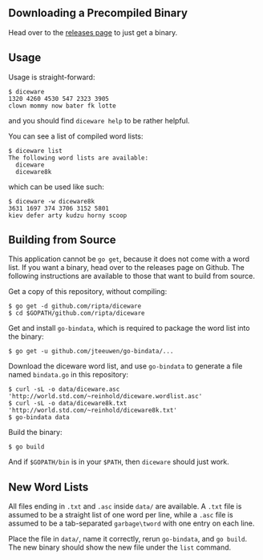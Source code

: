 
## Downloading a Precompiled Binary

Head over to the [releases page](https://github.com/ripta/diceware/releases) to just get a binary.

## Usage

Usage is straight-forward:

```
$ diceware
1320 4260 4530 547 2323 3905
clown mommy now bater fk lotte
```

and you should find `diceware help` to be rather helpful.

You can see a list of compiled word lists:

```
$ diceware list
The following word lists are available:
  diceware
  diceware8k
```

which can be used like such:

```
$ diceware -w diceware8k
3631 1697 374 3706 3152 5801
kiev defer arty kudzu horny scoop
```

## Building from Source

This application cannot be `go get`, because it does not come with a word list. If you want a binary, head over to the releases page on Github. The following instructions are available to those that want to build from source.

Get a copy of this repository, without compiling:

```
$ go get -d github.com/ripta/diceware
$ cd $GOPATH/github.com/ripta/diceware
```

Get and install `go-bindata`, which is required to package the word list into the binary:

```
$ go get -u github.com/jteeuwen/go-bindata/...
```

Download the diceware word list, and use `go-bindata` to generate a file named `bindata.go` in this repository:

```
$ curl -sL -o data/diceware.asc 'http://world.std.com/~reinhold/diceware.wordlist.asc'
$ curl -sL -o data/diceware8k.txt 'http://world.std.com/~reinhold/diceware8k.txt'
$ go-bindata data
```

Build the binary:

```
$ go build
```

And if `$GOPATH/bin` is in your `$PATH`, then `diceware` should just work.

## New Word Lists

All files ending in `.txt` and `.asc` inside `data/` are available. A `.txt` file is assumed to be a straight list of one word per line, while a `.asc` file is assumed to be a tab-separated `garbage\tword` with one entry on each line.

Place the file in `data/`, name it correctly, rerun `go-bindata`, and `go build`. The new binary should show the new file under the `list` command.
